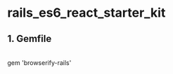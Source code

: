 # rails_es6_react_starter_kit

<h2>1. Gemfile</h2>
<br>
<div class="hightlight">
	gem 'browserify-rails'
</div>
